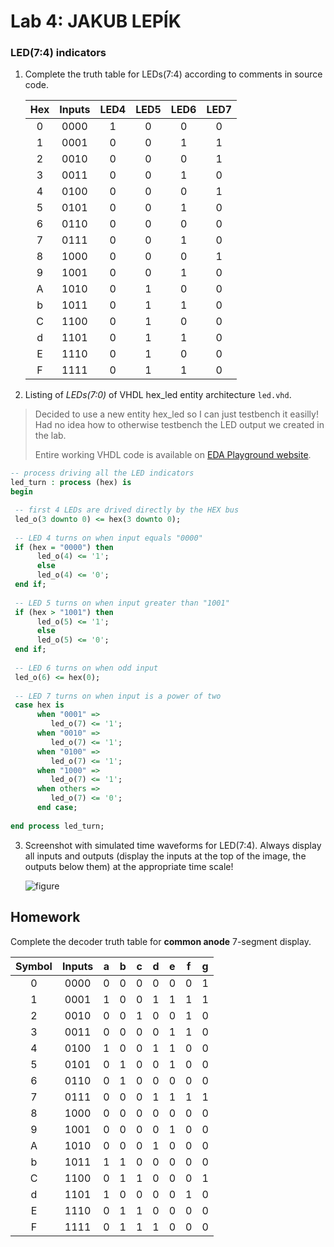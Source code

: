 # Lab 4: JAKUB LEPÍK

### LED(7:4) indicators

1. Complete the truth table for LEDs(7:4) according to comments in source code.

   | **Hex** | **Inputs** | **LED4** | **LED5** | **LED6** | **LED7** |
   | :-: | :-: | :-: | :-: | :-: | :-: |
   | 0 | 0000 | 1 | 0 | 0 | 0 |
   | 1 | 0001 | 0 | 0 | 1 | 1 |
   | 2 | 0010 | 0 | 0 | 0 | 1 |
   | 3 | 0011 | 0 | 0 | 1 | 0 |
   | 4 | 0100 | 0 | 0 | 0 | 1 |
   | 5 | 0101 | 0 | 0 | 1 | 0 |
   | 6 | 0110 | 0 | 0 | 0 | 0 |
   | 7 | 0111 | 0 | 0 | 1 | 0 |
   | 8 | 1000 | 0 | 0 | 0 | 1 |
   | 9 | 1001 | 0 | 0 | 1 | 0 |
   | A | 1010 | 0 | 1 | 0 | 0 |
   | b | 1011 | 0 | 1 | 1 | 0 |
   | C | 1100 | 0 | 1 | 0 | 0 |
   | d | 1101 | 0 | 1 | 1 | 0 |
   | E | 1110 | 0 | 1 | 0 | 0 |
   | F | 1111 | 0 | 1 | 1 | 0 |

2. Listing of *LEDs(7:0)* of VHDL hex_led entity architecture `led.vhd`.

>Decided to use a new entity hex_led so I can just testbench it easilly! 
>Had no idea how to otherwise testbench the LED output we created in the lab.
>
>Entire working VHDL code is available on [EDA Playground website](https://www.edaplayground.com/x/V4Ua).


  ```vhdl
  -- process driving all the LED indicators
  led_turn : process (hex) is
  begin
  
   -- first 4 LEDs are drived directly by the HEX bus
   led_o(3 downto 0) <= hex(3 downto 0);
   
   -- LED 4 turns on when input equals "0000"
   if (hex = "0000") then
        led_o(4) <= '1';
        else
        led_o(4) <= '0';
   end if;
   
   -- LED 5 turns on when input greater than "1001"
   if (hex > "1001") then
        led_o(5) <= '1';
        else
        led_o(5) <= '0';
   end if;
   
   -- LED 6 turns on when odd input
   led_o(6) <= hex(0);
   
   -- LED 7 turns on when input is a power of two
   case hex is
        when "0001" =>
           led_o(7) <= '1';
        when "0010" =>
           led_o(7) <= '1';
        when "0100" =>
           led_o(7) <= '1';
        when "1000" =>
           led_o(7) <= '1';
        when others =>
           led_o(7) <= '0';
   		end case;
        
  end process led_turn;
  ```
3. Screenshot with simulated time waveforms for LED(7:4). Always display all inputs and outputs (display the inputs at the top of the image, the outputs below them) at the appropriate time scale!

   ![figure](/images/figure.png)


## Homework
Complete the decoder truth table for **common anode** 7-segment display.

   | **Symbol** | **Inputs** | **a** | **b** | **c** | **d** | **e** | **f** | **g** |
   | :-: | :-: | :-: | :-: | :-: | :-: | :-: | :-: | :-: |
   | 0 | 0000 | 0 | 0 | 0 | 0 | 0 | 0 | 1 |
   | 1 | 0001 | 1 | 0 | 0 | 1 | 1 | 1 | 1 |
   | 2 | 0010 | 0 | 0 | 1 | 0 | 0 | 1 | 0 |
   | 3 | 0011 | 0 | 0 | 0 | 0 | 1 | 1 | 0 |
   | 4 | 0100 | 1 | 0 | 0 | 1 | 1 | 0 | 0 |
   | 5 | 0101 | 0 | 1 | 0 | 0 | 1 | 0 | 0 |
   | 6 | 0110 | 0 | 1 | 0 | 0 | 0 | 0 | 0 |
   | 7 | 0111 | 0 | 0 | 0 | 1 | 1 | 1 | 1 |
   | 8 | 1000 | 0 | 0 | 0 | 0 | 0 | 0 | 0 |
   | 9 | 1001 | 0 | 0 | 0 | 0 | 1 | 0 | 0 |
   | A | 1010 | 0 | 0 | 0 | 1 | 0 | 0 | 0 |
   | b | 1011 | 1 | 1 | 0 | 0 | 0 | 0 | 0 |
   | C | 1100 | 0 | 1 | 1 | 0 | 0 | 0 | 1 |
   | d | 1101 | 1 | 0 | 0 | 0 | 0 | 1 | 0 |
   | E | 1110 | 0 | 1 | 1 | 0 | 0 | 0 | 0 |
   | F | 1111 | 0 | 1 | 1 | 1 | 0 | 0 | 0 |
